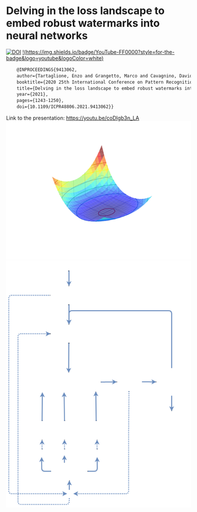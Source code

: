 # Delving in the loss landscape to embed robust watermarks into neural networks
[![DOI](https://zenodo.org/badge/doi/10.1109/ICPR48806.2021.9413062.svg)](http://dx.doi.org/10.1109/ICPR48806.2021.9413062)
[!(https://img.shields.io/badge/YouTube-FF0000?style=for-the-badge&logo=youtube&logoColor=white)](https://youtu.be/coDIgb3n_LA )

```latex
    @INPROCEEDINGS{9413062,
    author={Tartaglione, Enzo and Grangetto, Marco and Cavagnino, Davide and Botta, Marco},
    booktitle={2020 25th International Conference on Pattern Recognition (ICPR)}, 
    title={Delving in the loss landscape to embed robust watermarks into neural networks}, 
    year={2021},
    pages={1243-1250},
    doi={10.1109/ICPR48806.2021.9413062}}
```
Link to the presentation: https://youtu.be/coDIgb3n_LA 
![Optional Text](valley.png)
![Optional Text](algorithm.png)
